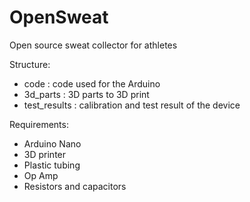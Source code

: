 # OpenSweat

Open source sweat collector for athletes

Structure:
 - code : code used for the Arduino
 - 3d_parts : 3D parts to 3D print
 - test_results : calibration and test result of the device

Requirements:
 - Arduino Nano
 - 3D printer
 - Plastic tubing
 - Op Amp
 - Resistors and capacitors
